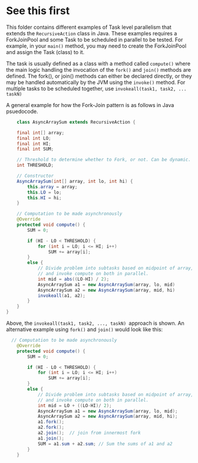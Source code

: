 # See this first
This folder contains different examples of Task level parallelism that extends the `RecursiveAction` class in Java. These examples requires a ForkJoinPool and some Task to be scheduled in parallel to be tested. For example, in your `main()` method, you may need to create the ForkJoinPool and assign the Task (class) to it. 

The task is usually defined as a class with a method called `compute()` where the main logic handling the invocation of the `fork()` and `join()` methods are defined. The fork(), or join() methods can either be declared directly, or they may be handled automatically by the JVM using the `invoke()` method. For multiple tasks to be scheduled together, use `invokeall(task1, task2, ... taskN)`

A general example for how the Fork-Join pattern is as follows in Java psuedocode.

```java
    class AsyncArraySum extends RecursiveAction {

    final int[] array;
    final int LO;
    final int HI;
    final int SUM; 

    // Threshold to determine whether to Fork, or not. Can be dynamic.
    int THRESHOLD;

    // Constructor 
    AsyncArraySum(int[] array, int lo, int hi) {
        this.array = array;
        this.LO = lo;
        this.HI = hi;
    }

    // Computation to be made asynchronously
    @Override
    protected void compute() {
        SUM = 0;

        if (HI - LO < THRESHOLD) {
            for (int i = LO; i <= HI; i++)
                SUM += array[i];
        }
        else {
            // Divide problem into subtasks based on midpoint of array,
            // and invoke compute on both in parallel.
            int mid = abs((LO-HI) / 2); 
            AsyncArraySum a1 = new AsyncArraySum(array, lo, mid)
            AsyncArraySum a2 = new AsyncArraySum(array, mid, hi)
            invokeall(a1, a2);
        }
    }
}
```

Above, the `invokeall(task1, task2, ..., taskN) `approach is shown. An alternative example using `fork()` and `join()` would look like this: 

```java
  // Computation to be made asynchronously
    @Override
    protected void compute() {
        SUM = 0;

        if (HI - LO < THRESHOLD) {
            for (int i = LO; i <= HI; i++)
                SUM += array[i];
        }
        else {
            // Divide problem into subtasks based on midpoint of array,
            // and invoke compute on both in parallel.
            int mid = LO + ((LO-HI)/ 2);
            AsyncArraySum a1 = new AsyncArraySum(array, lo, mid);
            AsyncArraySum a2 = new AsyncArraySum(array, mid, hi);
            a1.fork();
            a2.fork();
            a2.join();  // join from innermost fork
            a1.join();
            SUM = a1.sum + a2.sum; // Sum the sums of a1 and a2
        }
    }
```
